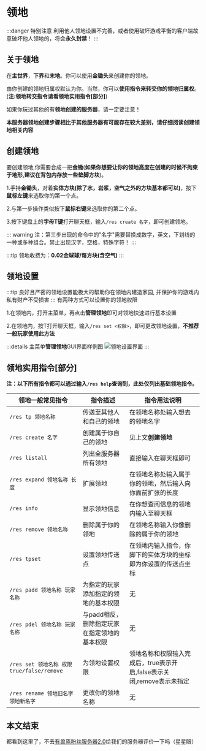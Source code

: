 # 领地
:::danger 特别注意
利用他人领地设置不完善，或者使用破坏游戏平衡的客户端故意破坏他人领地的，将会**永久封禁**！
:::
## 关于领地
在**主世界**，**下界**和**末地**。你可以使用**金锄头**来创建你的领地。

由你创建的领地归属权默认为你。当然，你可以**使用指令来转交你的领地归属权**。(**注:领地转交指令请看领地实用指令[部分]**)
 
如果你玩过其他的有**领地创建的服务器**，请一定要注意！

**本服务器领地创建步骤相比于其他服务器有可能存在较大差别，请仔细阅读创建领地相关内容**

## 创建领地
要创建领地,你需要合成一把**金锄**(**如果你想要让你的领地高度在创建的时候不拘束于地形,建议在背包内存放一些垫脚方块**)。

1.手持**金锄头**，对着**实体方块(除了水，岩浆，空气之外的方块基本都可以)**，按下**鼠标左键**来选取你的第一个点。

2.与第一步操作类似按下**鼠标右键**来选取你的第二个点。

3.按下键盘上的**字母T键**打开聊天框，输入`/res create 名字`，即可创建领地。

::: warning
注：第三步出现的命令中的"名字"需要替换成数字，英文，下划线的一种或多种组合。禁止出现汉字，空格，特殊字符！
:::

:::tip
领地收费为：**0.02金球球/每方块(含空气)**
:::
## 领地设置
:::tip
良好且严密的领地设置能极大的帮助你在领地内建造家园, 并保护你的游戏内私有财产不受损害
:::
有两种方式可以设置你的领地权限

1.在领地内，打开主菜单，再点击**管理领地**即可对领地快速进行基本设置

2.在领地内，按T打开聊天框，输入`/res set <权限>`，即可更改领地设置，**不推荐一般玩家使用此方法**

:::details 主菜单**管理领地**GUI界面样例图
![领地设置界面](/images/residenceset.png)
:::

## 领地实用指令[部分]
**注：以下所有指令都可以通过输入`/res help`查询到，此处仅列出基础领地指令。**

|领地一般常见指令|指令描述|指令用法说明|
|-----|-----|-----|
|`/res tp 领地名称`|传送至其他人和自己的领地|在领地名称处输入想去的领地名字|
|`/res create 名字`|创建属于你自己的领地|见上文**创建领地**|
|`/res listall`|列出全服务器所有领地|直接输入在聊天框即可|
|`/res expand 领地名称 长度`|扩展领地|在领地名称处输入属于你的领地，然后输入向你面前扩张的长度|
|`/res info`|显示领地信息|在你想查阅信息的领地内输入至聊天框|
|`/res remove 领地名称`|删除属于你的领地|在领地名称输入你像删除的属于你的领地|
|`/res tpset`|设置领地传送点|在领地内输入指令，你脚下的实体方块的坐标即为你设置的传送点坐标|
|`/res padd 领地名称 玩家名称`|为指定的玩家添加指定的领地的基本权限|无|
|`/res pdel 领地名称 玩家名称`|与padd相反，删除指定玩家在指定领地的基本权限|无|
|`/res set 领地名称 权限 true/false/remove`|为领地设置权限|领地名称和权限输入完成后，true表示开启,false表示关闭,remove表示未指定|
|`/res rename 领地旧名字 领地新名字`|更改你的领地名称|无|

## 本文结束
都看到这里了，不去[有兽焉粉丝服务器2.0](https://play.mcmod.cn/sv20186223.html)给我们的服务器评价一下吗（星星眼）
